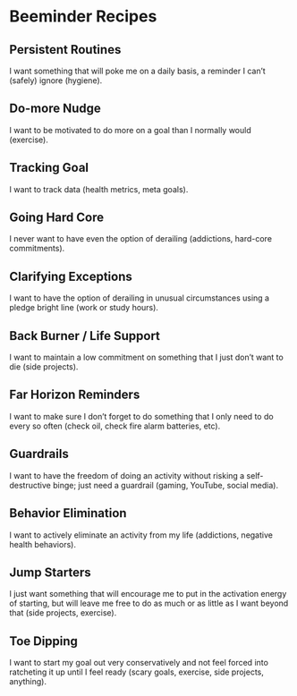 # Beeminder Recipes

## Persistent Routines

I want something that will poke me on a daily basis, a reminder I can’t (safely) ignore (hygiene).

## Do-more Nudge

I want to be motivated to do more on a goal than I normally would (exercise).

## Tracking Goal

I want to track data (health metrics, meta goals).

## Going Hard Core

I never want to have even the option of derailing (addictions, hard-core commitments).

## Clarifying Exceptions

I want to have the option of derailing in unusual circumstances using a pledge bright line (work or study hours).

## Back Burner / Life Support

I want to maintain a low commitment on something that I just don’t want to die (side projects).

## Far Horizon Reminders

I want to make sure I don’t forget to do something that I only need to do every so often (check oil, check fire alarm batteries, etc).

## Guardrails

I want to have the freedom of doing an activity without risking a self-destructive binge; just need a guardrail (gaming, YouTube, social media).

## Behavior Elimination

I want to actively eliminate an activity from my life (addictions, negative health behaviors).

## Jump Starters

I just want something that will encourage me to put in the activation energy of starting, but will leave me free to do as much or as little as I want beyond that (side projects, exercise).

## Toe Dipping

I want to start my goal out very conservatively and not feel forced into ratcheting it up until I feel ready (scary goals, exercise, side projects, anything).
